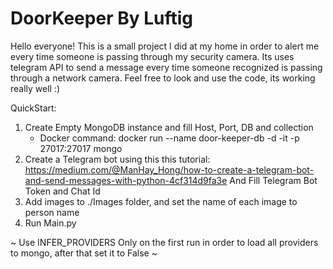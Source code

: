 # DoorKeeper By Luftig

Hello everyone!
This is a small project I did at my home in order to alert me every time someone is passing through my security camera.
Its uses telegram API to send a message every time someone recognized is passing through a network camera.
Feel free to look and use the code, its working really well :)

QuickStart:
1. Create Empty MongoDB instance and fill Host, Port, DB and collection
   - Docker command: docker run --name door-keeper-db -d -it -p 27017:27017 mongo
2. Create a Telegram bot using this this tutorial: https://medium.com/@ManHay_Hong/how-to-create-a-telegram-bot-and-send-messages-with-python-4cf314d9fa3e
   And Fill Telegram Bot Token and Chat Id
3. Add images to ./Images folder, and set the name of each image to person name
4. Run Main.py

~ Use INFER_PROVIDERS Only on the first run in order to load all providers to mongo, after that set it to False ~
